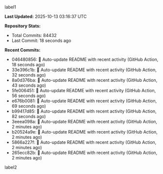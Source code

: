 
label1 
<!-- ACTIVITY_START -->
**Last Updated:** 2025-10-13 03:16:37 UTC

**Repository Stats:**
- Total Commits: 84432
- Last Commit: 18 seconds ago

**Recent Commits:**
- 046480856: 🤖 Auto-update README with recent activity (GitHub Action, 18 seconds ago)
- 33e396c1b: 🤖 Auto-update README with recent activity (GitHub Action, 32 seconds ago)
- 8a0d376ba: 🤖 Auto-update README with recent activity (GitHub Action, 43 seconds ago)
- 5fe006451: 🤖 Auto-update README with recent activity (GitHub Action, 56 seconds ago)
- e676b0081: 🤖 Auto-update README with recent activity (GitHub Action, 69 seconds ago)
- b99417d85: 🤖 Auto-update README with recent activity (GitHub Action, 82 seconds ago)
- 3eeea098a: 🤖 Auto-update README with recent activity (GitHub Action, 2 minutes ago)
- b20524a9e: 🤖 Auto-update README with recent activity (GitHub Action, 2 minutes ago)
- 5866a227f: 🤖 Auto-update README with recent activity (GitHub Action, 2 minutes ago)
- 265ecc82b: 🤖 Auto-update README with recent activity (GitHub Action, 2 minutes ago)
<!-- ACTIVITY_END -->

label2
